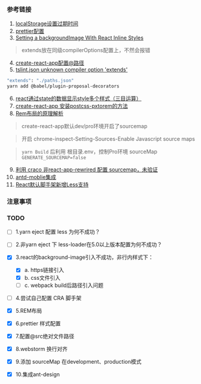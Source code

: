 ### 参考链接
1. [localStorage设置过期时间](https://blog.csdn.net/zhaoxiang66/article/details/86703438)
2. [prettier配置](https://www.cnblogs.com/linjunfu/p/10880381.html)
3. [Setting a backgroundImage With React Inline Styles](https://stackoverflow.com/questions/39195687/setting-a-backgroundimage-with-react-inline-styles)
> extends放在同级compilerOptions配置上，不然会报错
4. [create-react-app配置@路径](https://juejin.cn/post/6844904121821036551)
5. [tslint.json unknown compiler option 'extends'](https://sharepoint.stackexchange.com/questions/268790/tslint-json-unknown-compiler-option-extends)
```bash
"extends": "./paths.json"
yarn add @babel/plugin-proposal-decorators
```
6. [react通过state的数据显示style多个样式（三目运算）](https://blog.csdn.net/chensong8331/article/details/102938954)
7. [create-react-app 安装postcss-pxtorem的方法](https://blog.csdn.net/quhongqiang/article/details/95043246)
8. [Rem布局的原理解析](https://yanhaijing.com/css/2017/09/29/principle-of-rem-layout/)
> create-react-app默认dev/pro环境开启了sourcemap

> 开启 chrome-inspect-Setting-Sources-Enable Javascript source maps

> `yarn Build` 后利用 根目录.env，控制Pro环境 sourceMap `GENERATE_SOURCEMAP=false`
9. [利用 craco 非react-app-rewrired 配置 sourcemap，未验证](https://github.com/facebook/create-react-app/issues/5707#issuecomment-503614767)
10. [antd-moblie集成](https://mobile.ant.design/docs/react/use-with-create-react-app-cn)
11. [React默认脚手架新增Less支持](https://www.cnblogs.com/hunanzp/p/13179549.html)

### 注意事项




### TODO
- [ ] 1.yarn eject 配置 less 为何不成功？
- [ ] 2.非yarn eject 下 less-loader在5.0以上版本配置为何不成功？
- [x] 3.react的background-image引入不成功，非行内样式下： 
    - [x] a. https链接引入
    - [x] b. css文件引入
    - [ ] c. webpack build后路径引入问题
- [ ] 4.尝试自己配置 CRA 脚手架
- [x] 5.REM布局
- [x] 6.prettier 样式配置
- [x] 7.配置@src绝对文件路径
- [x] 8.webstorm 换行对齐
- [x] 9.添加 sourceMap 在development、production模式
- [x] 10.集成ant-design

